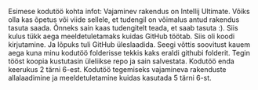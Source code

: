 Esimese kodutöö kohta infot: Vajaminev rakendus on Intellij Ultimate. Võiks olla kas õpetus või viide sellele, et tudengil on võimalus antud rakendus tasuta saada. Õnneks sain kaas tudengitelt teada, et saab tasuta :). Siis kulus tükk aega meeldetuletamaks kuidas GitHub töötab. Siis oli koodi kirjutamine. Ja lõpuks tuli GitHub üleslaadida. Seegi võttis soovitust kauem aega kuna minu kodutöö folderisse tekkis kaks eraldi githubi folderit. Tegin tööst koopia kustutasin üleliikse repo ja sain salvestata. Kodutöö enda keerukus 2 tärni 6-est. Kodutöö tegemiseks vajamineva rakenduste allalaadimine ja meeldetuletamine kuidas kasutada 5 tärni 6-st.
